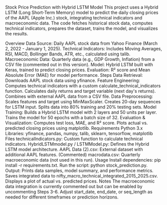 Stock Price Prediction with Hybrid LSTM Model
This project uses a Hybrid LSTM (Long Short-Term Memory) model to predict the daily closing prices of the AAPL (Apple Inc.) stock, integrating technical indicators and macroeconomic data. The code fetches historical stock data, computes technical indicators, prepares the dataset, trains the model, and visualizes the results.

Overview
Data Source: Daily AAPL stock data from Yahoo Finance (March 2, 2022 - January 1, 2025).
Technical Indicators: Includes Moving Averages, RSI, MACD, Bollinger Bands, ATR, etc., calculated using talib.
Macroeconomic Data: Quarterly data (e.g., GDP Growth, Inflation) from a CSV file (commented out in this version).
Model: Hybrid LSTM built with Keras, trained to predict closing prices.
Evaluation: R² score and Mean Absolute Error (MAE) for model performance.
Steps
Data Retrieval: Downloads AAPL stock data using yfinance.
Feature Engineering:
Computes technical indicators with a custom calculate_technical_indicators function.
Calculates daily returns and target variable (next day's returns).
Combines with external AAPL data from a CSV file.
Data Preprocessing:
Scales features and target using MinMaxScaler.
Creates 20-day sequences for LSTM input.
Splits data into 80% training and 20% testing sets.
Model Training:
Builds a Hybrid LSTM model with 2 layers and 50 units per layer.
Trains the model for 50 epochs with a batch size of 32.
Evaluation & Visualization:
Computes test loss, MAE, and R² score.
Plots actual vs. predicted closing prices using matplotlib.
Requirements
Python 3.x
Libraries: yfinance, pandas, numpy, talib, sklearn, tensorflow, matplotlib
Files
technicalIndicators.py: Custom function to calculate technical indicators.
HybridLSTMmodel.py / LSTMModel.py: Defines the Hybrid LSTM model architecture.
AAPL Data (2).csv: External dataset with additional AAPL features.
(Commented) macrodata.csv: Quarterly macroeconomic data (not used in this run).
Usage
Install dependencies: pip install -r requirements.txt.
Run the script: python stock_prediction.py.
Output:
Prints data samples, model summary, and performance metrics.
Saves integrated data to nifty_macro_technical_integrated_2015_2025.csv.
Displays a plot of actual vs. predicted prices.
Notes
The macroeconomic data integration is currently commented out but can be enabled by uncommenting Steps 3-6.
Adjust start_date, end_date, or seq_length as needed for different timeframes or prediction horizons.
